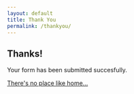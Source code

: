 ```yaml
---
layout: default
title: Thank You
permalink: /thankyou/
---
```


## Thanks!



Your form has been submitted succesfully.



[There's no place like home...](/)